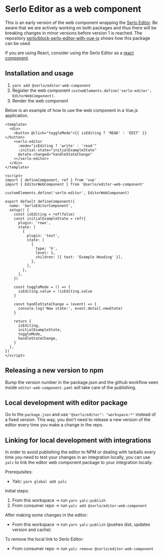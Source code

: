 # Serlo Editor as a web component

This is an early version of the web component wrapping the [Serlo Editor](https://de.serlo.org/editor). Be aware that we are actively working on both packages and thus there will be breaking changes in minor versions before version 1 is reached. The repository [serlo/block-serlo-editor-with-vue-js](https://github.com/serlo/block-serlo-editor-with-vue-js) shows how this package can be used.

If you are using React, consider using the Serlo Editor as a [react component](https://www.npmjs.com/package/@serlo/editor).

## Installation and usage

1. `yarn add @serlo/editor-web-component`
2. Register the web component `customElements.define('serlo-editor', EditorWebComponent)`.
3. Render the web component

Below is an example of how to use the web component in a Vue.js application.

```vue
<template>
  <div>
    <button @click="toggleMode">{{ isEditing ? 'READ' : 'EDIT' }}</button>
    <serlo-editor
      :mode="isEditing ? 'write' : 'read'"
      :initial-state="initialExampleState"
      @state-changed="handleStateChange"
    ></serlo-editor>
  </div>
</template>

<script>
import { defineComponent, ref } from 'vue'
import { EditorWebComponent } from '@serlo/editor-web-component'

customElements.define('serlo-editor', EditorWebComponent)

export default defineComponent({
  name: 'SerloEditorComponent',
  setup() {
    const isEditing = ref(false)
    const initialExampleState = ref({
      plugin: 'rows',
      state: [
        {
          plugin: 'text',
          state: [
            {
              type: 'h',
              level: 1,
              children: [{ text: 'Example Heading' }],
            },
          ],
        },
      ],
    })

    const toggleMode = () => {
      isEditing.value = !isEditing.value
    }

    const handleStateChange = (event) => {
      console.log('New state:', event.detail.newState)
    }

    return {
      isEditing,
      initialExampleState,
      toggleMode,
      handleStateChange,
    }
  },
})
</script>
```

## Releasing a new version to npm

Bump the version number in the package.json and
the github workflow seen inside `editor-web-component.yaml` will take care of the publishing.

## Local development with editor package

Go to the `package.json` and use `"@serlo/editor": "workspace:*"` instead of a fixed version. This way, you don't need to release a new version of the editor every time you make a change in the repo.

## Linking for local development with integrations

In order to avoid publishing the editor to NPM or dealing with tarballs every time you need to test your changes in an integration locally, you can use `yalc` to link the editor web component package to your integration locally.

Prerequisites:

- Yalc: `yarn global add yalc`

Initial steps:

1. From this workspace -> run `yarn yalc:publish`
2. From consumer repo -> run `yalc add @serlo/editor-web-component`

After making some changes in the editor:

- From this workspace -> run `yarn yalc:publish` (pushes dist, updates version and cache)

To remove the local link to Serlo Editor:

- From consumer repo -> run `yalc remove @serlo/editor-web-component`
